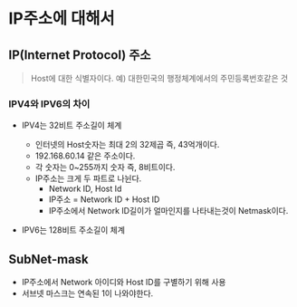 # IP주소에 대해서

## IP(Internet Protocol) 주소
> Host에 대한 식별자이다.
> 예) 대한민국의 행정체계에서의 주민등록번호같은 것

### IPV4와 IPV6의 차이
* IPV4는 32비트 주소길이 체계
	* 인터넷의 Host숫자는 최대 2의 32제곱 즉, 43억개이다.
	* 192.168.60.14 같은 주소이다.
	* 각 숫자는 0~255까지 숫자 즉, 8비트이다.
	* IP주소는 크게 두 파트로 나뉜다.
		* Network ID, Host Id
		* IP주소 = Network ID + Host ID
		* IP주소에서 Network ID길이가 얼마인지를 나타내는것이 Netmask이다.
	
* IPV6는 128비트 주소길이 체계

## SubNet-mask
* IP주소에서 Network 아이디와 Host ID를 구별하기 위해 사용
* 서브넷 마스크는 연속된 1이 나와야한다.
